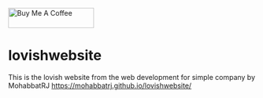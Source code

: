 <a href="https://www.buymeacoffee.com/mohabbatrj" target="_blank"><img src="https://cdn.buymeacoffee.com/buttons/default-orange.png" alt="Buy Me A Coffee" height="41" width="174"></a>
# lovishwebsite
This is the lovish website from the web development for simple company by MohabbatRJ
https://mohabbatrj.github.io/lovishwebsite/
